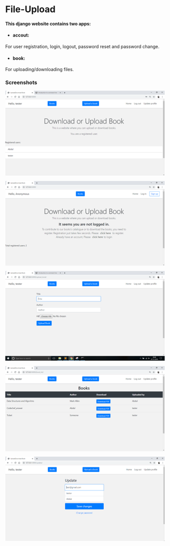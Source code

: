 # File-Upload
#### This django website contains two apps:

* #### accout: 
For user registration, login, logout, password reset and password change.

* #### book: 
For uploading/downloading files.


### Screenshots
![Home page while logged in](/Screenshots/Capture1.PNG?raw=true "Home page while logged in")

![Home page while not logged in](/Screenshots/Capture5.PNG?raw=true "Home page while not logged in")

![Upload Book page](/Screenshots/Capture2.PNG?raw=true "Upload Book page")

![book list page](/Screenshots/Capture3.PNG?raw=true "book list page")

![account update page](/Screenshots/Capture4.PNG?raw=true "account update page")
